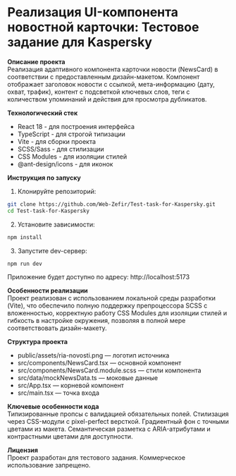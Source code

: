 # Реализация UI-компонента новостной карточки: Тестовое задание для Kaspersky

**Описание проекта**  
Реализация адаптивного компонента карточки новости (NewsCard) в соответствии с предоставленным дизайн-макетом. Компонент отображает заголовок новости с ссылкой, мета-информацию (дату, охват, трафик), контент с подсветкой ключевых слов, теги с количеством упоминаний и действия для просмотра дубликатов.

**Технологический стек**  
- React 18 - для построения интерфейса
- TypeScript - для строгой типизации
- Vite - для сборки проекта
- SCSS/Sass - для стилизации
- CSS Modules - для изоляции стилей
- @ant-design/icons - для иконок

**Инструкция по запуску**  
1. Клонируйте репозиторий:  
```bash
git clone https://github.com/Web-Zefir/Test-task-for-Kaspersky.git
cd Test-task-for-Kaspersky
```
2. Установите зависимости:  
```bash 
npm install
```  
3. Запустите dev-сервер:  
```bash 
npm run dev
```  
Приложение будет доступно по адресу: http://localhost:5173

**Особенности реализации**  
Проект реализован с использованием локальной среды разработки (Vite), что обеспечило полную поддержку препроцессора SCSS с вложенностью, корректную работу CSS Modules для изоляции стилей и гибкость в настройке окружения, позволяя в полной мере соответствовать дизайн-макету.

**Структура проекта**  
- public/assets/ria-novosti.png — логотип источника  
- src/components/NewsCard.tsx — основной компонент  
- src/components/NewsCard.module.scss — стили компонента  
- src/data/mockNewsData.ts — моковые данные  
- src/App.tsx — корневой компонент  
- src/main.tsx — точка входа  

**Ключевые особенности кода**  
Типизированные пропсы с валидацией обязательных полей. Стилизация через CSS-модули с pixel-perfect версткой. Градиентный фон с точными цветами из макета. Семантическая разметка с ARIA-атрибутами и контрастными цветами для доступности.

**Лицензия**  
Проект разработан для тестового задания. Коммерческое использование запрещено.